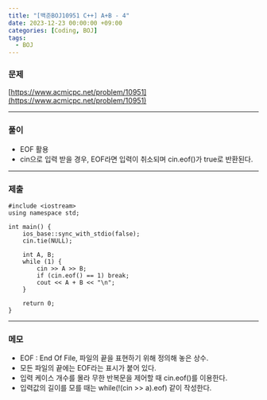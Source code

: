 ```yaml
---
title: "[백준BOJ10951 C++] A+B - 4"
date: 2023-12-23 00:00:00 +09:00
categories: [Coding, BOJ]
tags:
  - BOJ
---
```

### 문제

[https://www.acmicpc.net/problem/10951](https://www.acmicpc.net/problem/10951)

***

### 풀이
- EOF 활용
- cin으로 입력 받을 경우, EOF라면 입력이 취소되며 cin.eof()가 true로 반환된다.

***

### 제출
```C++17
#include <iostream>
using namespace std;

int main() {
    ios_base::sync_with_stdio(false);
    cin.tie(NULL);

    int A, B;
    while (1) {
        cin >> A >> B;
        if (cin.eof() == 1) break;
        cout << A + B << "\n";
    }

    return 0;
}
```

***

### 메모
- EOF : End Of File, 파일의 끝을 표현하기 위해 정의해 놓은 상수.
- 모든 파일의 끝에는 EOF라는 표시가 붙어 있다.
- 입력 케이스 개수를 몰라 무한 반복문을 제어할 때 cin.eof()를 이용한다.
- 입력값의 길이를 모를 때는 while(!(cin >> a).eof) 같이 작성한다.
